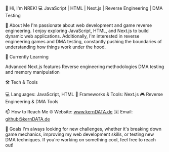 👋 Hi, I'm NREK!
💻 JavaScript | HTML | Next.js | Reverse Engineering | DMA Testing

🚀 About Me
I'm passionate about web development and game reverse engineering. I enjoy exploring JavaScript, HTML, and Next.js to build dynamic web applications. Additionally, I'm interested in reverse engineering games and DMA testing, constantly pushing the boundaries of understanding how things work under the hood.

🌱 Currently Learning

Advanced Next.js features
Reverse engineering methodologies
DMA testing and memory manipulation

🛠 Tech & Tools

💻 Languages: JavaScript, HTML
🔧 Frameworks & Tools: Next.js
🎮 Reverse Engineering & DMA Tools

📫 How to Reach Me
🌐 Website: www.kernDATA.de
✉️ Email: github@kernDATA.de

🎯 Goals
I'm always looking for new challenges, whether it's breaking down game mechanics, improving my web development skills, or testing new DMA techniques. If you're working on something cool, feel free to reach out!
